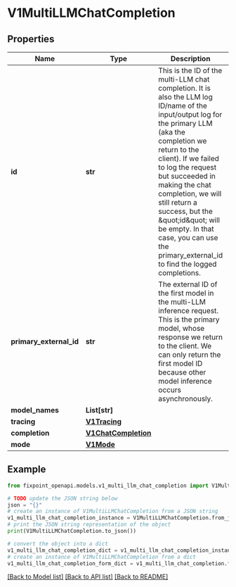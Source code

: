 # V1MultiLLMChatCompletion


## Properties

Name | Type | Description | Notes
------------ | ------------- | ------------- | -------------
**id** | **str** | This is the ID of the multi-LLM chat completion. It is also the LLM log ID/name of the input/output log for the primary LLM (aka the completion we return to the client).  If we failed to log the request but succeeded in making the chat completion, we will still return a success, but the \&quot;id\&quot; will be empty. In that case, you can use the primary_external_id to find the logged completions. | [readonly] 
**primary_external_id** | **str** | The external ID of the first model in the multi-LLM inference request. This is the primary model, whose response we return to the client. We can only return the first model ID because other model inference occurs asynchronously. | [optional] 
**model_names** | **List[str]** |  | 
**tracing** | [**V1Tracing**](V1Tracing.md) |  | [optional] 
**completion** | [**V1ChatCompletion**](V1ChatCompletion.md) |  | 
**mode** | [**V1Mode**](V1Mode.md) |  | 

## Example

```python
from fixpoint_openapi.models.v1_multi_llm_chat_completion import V1MultiLLMChatCompletion

# TODO update the JSON string below
json = "{}"
# create an instance of V1MultiLLMChatCompletion from a JSON string
v1_multi_llm_chat_completion_instance = V1MultiLLMChatCompletion.from_json(json)
# print the JSON string representation of the object
print(V1MultiLLMChatCompletion.to_json())

# convert the object into a dict
v1_multi_llm_chat_completion_dict = v1_multi_llm_chat_completion_instance.to_dict()
# create an instance of V1MultiLLMChatCompletion from a dict
v1_multi_llm_chat_completion_form_dict = v1_multi_llm_chat_completion.from_dict(v1_multi_llm_chat_completion_dict)
```
[[Back to Model list]](../README.md#documentation-for-models) [[Back to API list]](../README.md#documentation-for-api-endpoints) [[Back to README]](../README.md)


